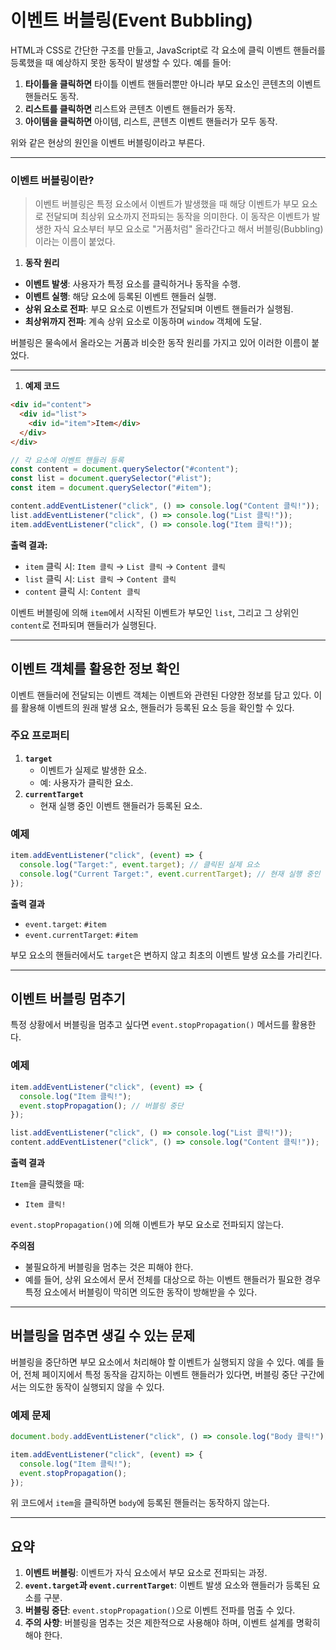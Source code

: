 # 이벤트 버블링(Event Bubbling)

HTML과 CSS로 간단한 구조를 만들고, JavaScript로 각 요소에 클릭 이벤트 핸들러를 등록했을 때 예상하지 못한 동작이 발생할 수 있다. 예를 들어:

1. **타이틀을 클릭하면** 타이틀 이벤트 핸들러뿐만 아니라 부모 요소인 콘텐츠의 이벤트 핸들러도 동작.
2. **리스트를 클릭하면** 리스트와 콘텐츠 이벤트 핸들러가 동작.
3. **아이템을 클릭하면** 아이템, 리스트, 콘텐츠 이벤트 핸들러가 모두 동작.

위와 같은 현상의 원인을 이벤트 버블링이라고 부른다.

---

### 이벤트 버블링이란?

> 이벤트 버블링은 특정 요소에서 이벤트가 발생했을 때 해당 이벤트가 부모 요소로 전달되며 최상위 요소까지 전파되는 동작을 의미한다. 이 동작은 이벤트가 발생한 자식 요소부터 부모 요소로 "거품처럼" 올라간다고 해서 버블링(Bubbling)이라는 이름이 붙었다.

1. **동작 원리**

- **이벤트 발생**: 사용자가 특정 요소를 클릭하거나 동작을 수행.
- **이벤트 실행**: 해당 요소에 등록된 이벤트 핸들러 실행.
- **상위 요소로 전파**: 부모 요소로 이벤트가 전달되며 이벤트 핸들러가 실행됨.
- **최상위까지 전파**: 계속 상위 요소로 이동하며 `window` 객체에 도달.

버블링은 물속에서 올라오는 거품과 비슷한 동작 원리를 가지고 있어 이러한 이름이 붙었다.

---

1. **예제 코드**

```html
<div id="content">
  <div id="list">
    <div id="item">Item</div>
  </div>
</div>
```

```jsx
// 각 요소에 이벤트 핸들러 등록
const content = document.querySelector("#content");
const list = document.querySelector("#list");
const item = document.querySelector("#item");

content.addEventListener("click", () => console.log("Content 클릭!"));
list.addEventListener("click", () => console.log("List 클릭!"));
item.addEventListener("click", () => console.log("Item 클릭!"));
```

**출력 결과:**

- `item` 클릭 시: `Item 클릭` → `List 클릭` → `Content 클릭`
- `list` 클릭 시: `List 클릭` → `Content 클릭`
- `content` 클릭 시: `Content 클릭`

이벤트 버블링에 의해 `item`에서 시작된 이벤트가 부모인 `list`, 그리고 그 상위인 `content`로 전파되며 핸들러가 실행된다.

---

## **이벤트 객체를 활용한 정보 확인**

이벤트 핸들러에 전달되는 이벤트 객체는 이벤트와 관련된 다양한 정보를 담고 있다. 이를 활용해 이벤트의 원래 발생 요소, 핸들러가 등록된 요소 등을 확인할 수 있다.

### **주요 프로퍼티**

1. **`target`**
   - 이벤트가 실제로 발생한 요소.
   - 예: 사용자가 클릭한 요소.
2. **`currentTarget`**
   - 현재 실행 중인 이벤트 핸들러가 등록된 요소.

### **예제**

```jsx
item.addEventListener("click", (event) => {
  console.log("Target:", event.target); // 클릭된 실제 요소
  console.log("Current Target:", event.currentTarget); // 현재 실행 중인 핸들러가 등록된 요소
});
```

**출력 결과**

- `event.target`: `#item`
- `event.currentTarget`: `#item`

부모 요소의 핸들러에서도 `target`은 변하지 않고 최초의 이벤트 발생 요소를 가리킨다.

---

## **이벤트 버블링 멈추기**

특정 상황에서 버블링을 멈추고 싶다면 `event.stopPropagation()` 메서드를 활용한다.

### **예제**

```jsx
item.addEventListener("click", (event) => {
  console.log("Item 클릭!");
  event.stopPropagation(); // 버블링 중단
});

list.addEventListener("click", () => console.log("List 클릭!"));
content.addEventListener("click", () => console.log("Content 클릭!"));
```

**출력 결과**

`Item`을 클릭했을 때:

- `Item 클릭!`

`event.stopPropagation()`에 의해 이벤트가 부모 요소로 전파되지 않는다.

**주의점**

- 불필요하게 버블링을 멈추는 것은 피해야 한다.
- 예를 들어, 상위 요소에서 문서 전체를 대상으로 하는 이벤트 핸들러가 필요한 경우 특정 요소에서 버블링이 막히면 의도한 동작이 방해받을 수 있다.

---

## **버블링을 멈추면 생길 수 있는 문제**

버블링을 중단하면 부모 요소에서 처리해야 할 이벤트가 실행되지 않을 수 있다. 예를 들어, 전체 페이지에서 특정 동작을 감지하는 이벤트 핸들러가 있다면, 버블링 중단 구간에서는 의도한 동작이 실행되지 않을 수 있다.

### **예제 문제**

```jsx
document.body.addEventListener("click", () => console.log("Body 클릭!"));

item.addEventListener("click", (event) => {
  console.log("Item 클릭!");
  event.stopPropagation();
});
```

위 코드에서 `item`을 클릭하면 `body`에 등록된 핸들러는 동작하지 않는다.

---

## **요약**

1. **이벤트 버블링**: 이벤트가 자식 요소에서 부모 요소로 전파되는 과정.
2. **`event.target`과 `event.currentTarget`**: 이벤트 발생 요소와 핸들러가 등록된 요소를 구분.
3. **버블링 중단**: `event.stopPropagation()`으로 이벤트 전파를 멈출 수 있다.
4. **주의 사항**: 버블링을 멈추는 것은 제한적으로 사용해야 하며, 이벤트 설계를 명확히 해야 한다.
